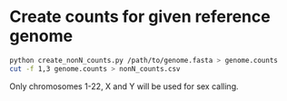 # Create counts for given reference genome

```sh
python create_nonN_counts.py /path/to/genome.fasta > genome.counts
cut -f 1,3 genome.counts > nonN_counts.csv
```

Only chromosomes 1-22, X and Y will be used for sex calling.
